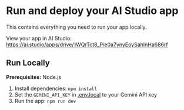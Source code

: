 # Run and deploy your AI Studio app

This contains everything you need to run your app locally.

View your app in AI Studio: https://ai.studio/apps/drive/1WQrTct8_Pie0a7ynyEoySahInHa686rf

## Run Locally

**Prerequisites:**  Node.js


1. Install dependencies:
   `npm install`
2. Set the `GEMINI_API_KEY` in [.env.local](.env.local) to your Gemini API key
3. Run the app:
   `npm run dev`
